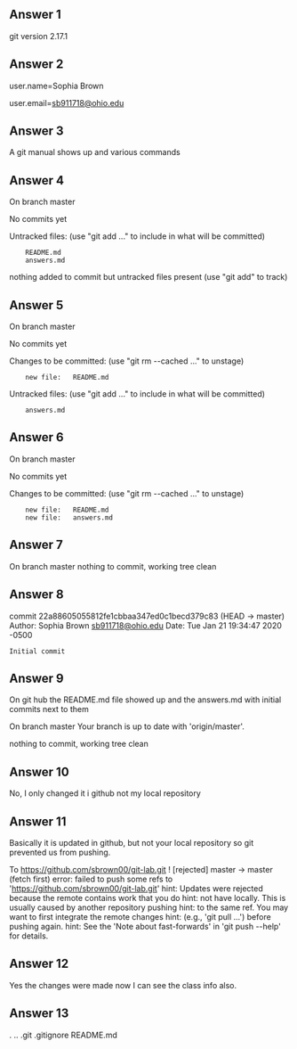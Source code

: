 Answer 1
--------
git version 2.17.1

Answer 2
--------
user.name=Sophia Brown

user.email=sb911718@ohio.edu

Answer 3
--------
A git manual shows up and various commands

Answer 4
--------
On branch master

No commits yet

Untracked files:
  (use "git add <file>..." to include in what will be committed)

        README.md
        answers.md

nothing added to commit but untracked files present (use "git add" to track)

Answer 5
--------
On branch master

No commits yet

Changes to be committed:
  (use "git rm --cached <file>..." to unstage)

        new file:   README.md

Untracked files:
  (use "git add <file>..." to include in what will be committed)

        answers.md

Answer 6
--------
On branch master

No commits yet

Changes to be committed:
  (use "git rm --cached <file>..." to unstage)

        new file:   README.md
        new file:   answers.md

Answer 7
--------
On branch master
nothing to commit, working tree clean

Answer 8
--------
commit 22a88605055812fe1cbbaa347ed0c1becd379c83 (HEAD -> master)
Author: Sophia Brown <sb911718@ohio.edu>
Date:   Tue Jan 21 19:34:47 2020 -0500

    Initial commit
Answer 9
--------
On git hub the README.md file showed up and the answers.md with initial commits next to them

On branch master
Your branch is up to date with 'origin/master'.

nothing to commit, working tree clean

Answer 10
--------
No, I only changed it i github not my local repository

Answer 11
--------
Basically it is updated in github, but not your local repository so git prevented us from pushing.

To https://github.com/sbrown00/git-lab.git
 ! [rejected]        master -> master (fetch first)
error: failed to push some refs to 'https://github.com/sbrown00/git-lab.git'
hint: Updates were rejected because the remote contains work that you do
hint: not have locally. This is usually caused by another repository pushing
hint: to the same ref. You may want to first integrate the remote changes
hint: (e.g., 'git pull ...') before pushing again.
hint: See the 'Note about fast-forwards' in 'git push --help' for details.

Answer 12
--------
Yes the changes were made now I can see the class info also.

Answer 13
--------
.  ..  .git  .gitignore  README.md


